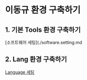 # 이동규 환경 구축하기

## 1. 기본 Tools 환경 구축하기

[소프트웨어 세팅](./software.setting.md

## 2. Lang 환경 구축하기

[Language 세팅](./lang.setting.md) 